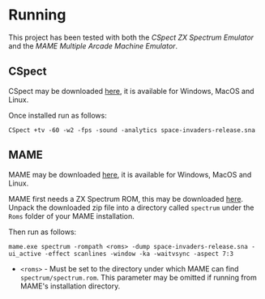 # Running

This project has been tested with both the *CSpect ZX Spectrum Emulator* and the *MAME Multiple Arcade Machine Emulator*.

## CSpect

CSpect may be downloaded [here](https://mdf200.itch.io/cspect), it is available for Windows, MacOS and Linux.

Once installed run as follows:

```
CSpect +tv -60 -w2 -fps -sound -analytics space-invaders-release.sna
```

## MAME

MAME may be downloaded [here](https://www.mamedev.org/), it is available for Windows, MacOS and Linux.

MAME first needs a ZX Spectrum ROM, this may be downloaded [here](https://wowroms.com/en/roms/mame/download-zx-spectrum/107622.html).  Unpack the downloaded zip file into a directory called `spectrum` under the `Roms` folder of your MAME installation.

Then run as follows:

```
mame.exe spectrum -rompath <roms> -dump space-invaders-release.sna -ui_active -effect scanlines -window -ka -waitvsync -aspect 7:3
```

* `<roms>` - Must be set to the directory under which MAME can find `spectrum/spectrum.rom`.  This parameter may be omitted if running from MAME's installation directory.


